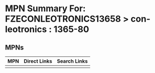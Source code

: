 



# MPN Summary For: FZECONLEOTRONICS13658 > con-leotronics : 1365-80

## MPNs
  

|MPN|Direct Links|Search Links|
| :--- | :--- | :--- |
||||
